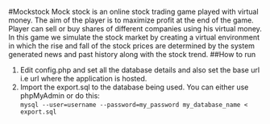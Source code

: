 #Mockstock 
Mock stock is an online stock trading game played with virtual money. The aim of the player is to maximize profit at the end of the game. Player can sell or buy shares of different companies using his virtual money. In this game we simulate the stock market by creating a virtual environment in which the rise and fall of the stock prices are determined by the system generated news and past history along with the stock trend.
##How to run
1. Edit config.php and set all the database details and also set the base url i.e url where the application is hosted.
2. Import the export.sql to the database being used. You can either use phpMyAdmin or do this:  
<code>mysql --user=username  --password=my_password my_database_name &lt; export.sql</code>
